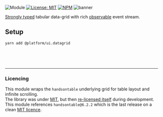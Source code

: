 ![Module](https://img.shields.io/badge/%40platform-ui.datagrid-%23EA4E7E.svg)
[![License: MIT](https://img.shields.io/badge/license-MIT-blue.svg)](https://opensource.org/licenses/MIT)
[![NPM](https://img.shields.io/npm/v/@platform/ui.datagrid.svg?colorB=blue&style=flat)](https://www.npmjs.com/package/@platform/ui.datagrid)
![banner](https://user-images.githubusercontent.com/185555/54960061-1835b980-4fc0-11e9-831c-acb96e734d56.png)


[Strongly typed](https://www.typescriptlang.org) tabular data-grid with rich [observable](https://www.learnrxjs.io) event stream.

## Setup

    yarn add @platform/ui.datagrid


<p>&nbsp;</p>
<p>&nbsp;</p>

---

### Licencing
This module wraps the `handsontable` underlying grid for table layout and infinite scrolling.  
The library was under [MIT](https://en.wikipedia.org/wiki/MIT_License), but then [re-licensed itself](https://github.com/handsontable/handsontable/issues/5831) during development.  
This module references `handsontable@6.2.2` which is the last release on a clean [MIT licence](https://en.wikipedia.org/wiki/MIT_License).
